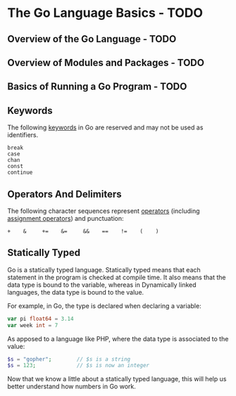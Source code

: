 # The Go Language Basics - TODO

## Overview of the Go Language - TODO

## Overview of Modules and Packages - TODO

## Basics of Running a Go Program - TODO

## Keywords

The following [keywords](https://golang.org/ref/spec#Keywords) in Go are reserved and may not be used as identifiers.

```text
break
case
chan
const
continue
```

## Operators And Delimiters

The following character sequences represent [operators](https://golang.org/ref/spec#Operators) (including [assignment operators](https://golang.org/ref/spec#assign_op)) and punctuation:

```text
+    &     +=    &=     &&    ==    !=    (    )
```

## Statically Typed

Go is a statically typed language.  Statically typed means that each statement in the program is checked at compile time. It also means that the data type is bound to the variable, whereas in Dynamically linked languages, the data type is bound to the value.

For example, in Go, the type is declared when declaring a variable:

```go
var pi float64 = 3.14
var week int = 7
```

As apposed to a language like PHP, where the data type is associated to the value:

```php
$s = "gopher";        // $s is a string
$s = 123;             // $s is now an integer
```

Now that we know a little about a statically typed language, this will help us better understand how numbers in Go work.

